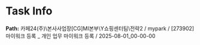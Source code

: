 # Task Info

**Path:** 카페24(주)\본사사업장\[CG]MI본부\Y쇼핑센터팀\전략2 / mypark / [273902] 마이워크 등록 _ 개인 업무 마이워크 등록 / 2025-08-01_00-00-00

